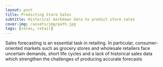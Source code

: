 ```yaml
---
layout: post
title: Predicting Store Sales
subtitle: Historical markdown data to predict store sales
cover-img: /assets/img/path.jpg
tags: [sales, retail]
---
```


Sales forecasting is an essential task in retailing. In particular, consumer-oriented markets such as grocery stores and wholesale retailers face uncertain demands, short life cycles and a lack of historical sales data which strengthen the challenges of producing accurate forecasts